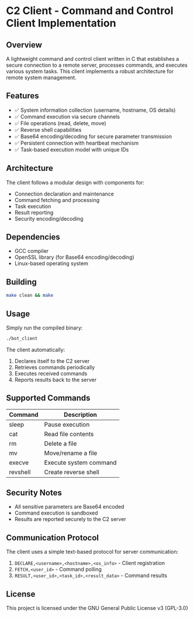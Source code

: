 # C2 Client - Command and Control Client Implementation

## Overview
A lightweight command and control client written in C that establishes a secure connection to a remote server, processes commands, and executes various system tasks. This client implements a robust architecture for remote system management.

## Features
- ✅ System information collection (username, hostname, OS details)
- ✅ Command execution via secure channels
- ✅ File operations (read, delete, move)
- ✅ Reverse shell capabilities
- ✅ Base64 encoding/decoding for secure parameter transmission
- ✅ Persistent connection with heartbeat mechanism
- ✅ Task-based execution model with unique IDs

## Architecture
The client follows a modular design with components for:
- Connection declaration and maintenance
- Command fetching and processing
- Task execution
- Result reporting
- Security encoding/decoding

## Dependencies
- GCC compiler
- OpenSSL library (for Base64 encoding/decoding)
- Linux-based operating system

## Building
```bash
make clean && make
```

## Usage
Simply run the compiled binary:
```bash
./bot_client
```

The client automatically:
1. Declares itself to the C2 server
2. Retrieves commands periodically
3. Executes received commands
4. Reports results back to the server

## Supported Commands
| Command | Description |
|---------|-------------|
| sleep | Pause execution | 
| cat | Read file contents |
| rm | Delete a file | 
| mv | Move/rename a file |
| execve | Execute system command | 
| revshell | Create reverse shell |

## Security Notes
- All sensitive parameters are Base64 encoded
- Command execution is sandboxed
- Results are reported securely to the C2 server

## Communication Protocol
The client uses a simple text-based protocol for server communication:
1. `DECLARE,<username>,<hostname>,<os_info>` - Client registration
2. `FETCH,<user_id>` - Command polling
3. `RESULT,<user_id>,<task_id>,<result_data>` - Command results

## License
This project is licensed under the GNU General Public License v3 (GPL-3.0)
